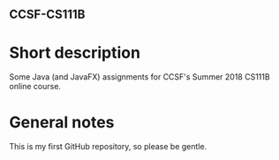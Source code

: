 ## CCSF-CS111B

# Short description

Some Java (and JavaFX) assignments for CCSF's Summer 2018 CS111B online course.

# General notes

This is my first GitHub repository, so please be gentle.
